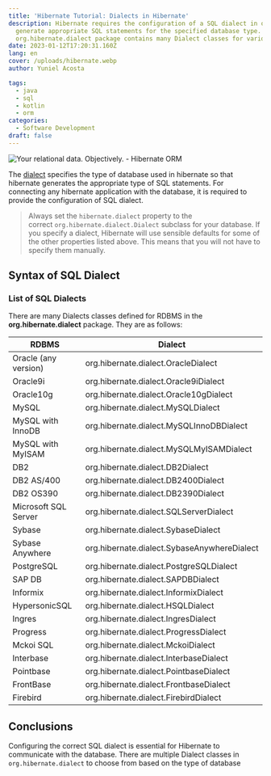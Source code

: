 ```yaml
---
title: 'Hibernate Tutorial: Dialects in Hibernate'
description: Hibernate requires the configuration of a SQL dialect in order to
  generate appropriate SQL statements for the specified database type. The
  org.hibernate.dialect package contains many Dialect classes for various RDBMS.
date: 2023-01-12T17:20:31.160Z
lang: en
cover: /uploads/hibernate.webp
author: Yuniel Acosta

tags:
  - java
  - sql
  - kotlin
  - orm
categories:
  - Software Development
draft: false
---
```


![Your relational data. Objectively. - Hibernate ORM](https://hibernate.org/images/hibernate-logo.svg)

The [dialect](https://docs.jboss.org/hibernate/orm/3.3/reference/en/html/session-configuration.html#configuration-optional-dialects) specifies the type of database used in hibernate so that hibernate generates the appropriate type of SQL statements. For connecting any hibernate application with the database, it is required to provide the configuration of SQL dialect.

> Always set the `hibernate.dialect` property to the correct `org.hibernate.dialect.Dialect` subclass for your database. If you specify a dialect, Hibernate will use sensible defaults for some of the other properties listed above. This means that you will not have to specify them manually.

## Syntax of SQL Dialect

### List of SQL Dialects

There are many Dialects classes defined for RDBMS in the **org.hibernate.dialect** package. They are as follows:

| RDBMS                | Dialect                                     |
| -------------------- | ------------------------------------------- |
| Oracle (any version) | org.hibernate.dialect.OracleDialect         |
| Oracle9i             | org.hibernate.dialect.Oracle9iDialect       |
| Oracle10g            | org.hibernate.dialect.Oracle10gDialect      |
| MySQL                | org.hibernate.dialect.MySQLDialect          |
| MySQL with InnoDB    | org.hibernate.dialect.MySQLInnoDBDialect    |
| MySQL with MyISAM    | org.hibernate.dialect.MySQLMyISAMDialect    |
| DB2                  | org.hibernate.dialect.DB2Dialect            |
| DB2 AS/400           | org.hibernate.dialect.DB2400Dialect         |
| DB2 OS390            | org.hibernate.dialect.DB2390Dialect         |
| Microsoft SQL Server | org.hibernate.dialect.SQLServerDialect      |
| Sybase               | org.hibernate.dialect.SybaseDialect         |
| Sybase Anywhere      | org.hibernate.dialect.SybaseAnywhereDialect |
| PostgreSQL           | org.hibernate.dialect.PostgreSQLDialect     |
| SAP DB               | org.hibernate.dialect.SAPDBDialect          |
| Informix             | org.hibernate.dialect.InformixDialect       |
| HypersonicSQL        | org.hibernate.dialect.HSQLDialect           |
| Ingres               | org.hibernate.dialect.IngresDialect         |
| Progress             | org.hibernate.dialect.ProgressDialect       |
| Mckoi SQL            | org.hibernate.dialect.MckoiDialect          |
| Interbase            | org.hibernate.dialect.InterbaseDialect      |
| Pointbase            | org.hibernate.dialect.PointbaseDialect      |
| FrontBase            | org.hibernate.dialect.FrontbaseDialect      |
| Firebird             | org.hibernate.dialect.FirebirdDialect       |

## Conclusions

Configuring the correct SQL dialect is essential for Hibernate to communicate with the database. There are multiple Dialect classes in `org.hibernate.dialect` to choose from based on the type of database
